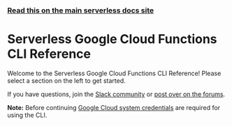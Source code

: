 <!--
title: Serverless - Google Cloud Functions - CLI Reference
menuText: CLI Reference
layout: Doc
-->

<!-- DOCS-SITE-LINK:START automatically generated  -->

### [Read this on the main serverless docs site](https://www.serverless.com/framework/docs/providers/google/cli-reference/)

<!-- DOCS-SITE-LINK:END -->

# Serverless Google Cloud Functions CLI Reference

Welcome to the Serverless Google Cloud Functions CLI Reference! Please select a section on the left to get started.

If you have questions, join the [Slack community](https://serverless.com/slack) or [post over on the forums](http://forum.serverless.com/).

**Note:** Before continuing [Google Cloud system credentials](../guide/credentials.md) are required for using the CLI.
